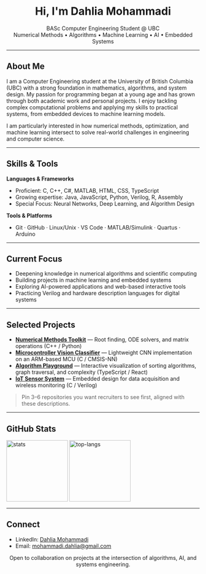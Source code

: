<h1 align="center">Hi, I'm Dahlia Mohammadi</h1>
<p align="center">
BASc Computer Engineering Student @ UBC <br/>
Numerical Methods • Algorithms • Machine Learning • AI • Embedded Systems
</p>

---

## About Me
I am a Computer Engineering student at the University of British Columbia (UBC) with a strong foundation in mathematics, algorithms, and system design. My passion for programming began at a young age and has grown through both academic work and personal projects. I enjoy tackling complex computational problems and applying my skills to practical systems, from embedded devices to machine learning models.  

I am particularly interested in how numerical methods, optimization, and machine learning intersect to solve real-world challenges in engineering and computer science.

---

## Skills & Tools

**Languages & Frameworks**  
- Proficient: C, C++, C#, MATLAB, HTML, CSS, TypeScript  
- Growing expertise: Java, JavaScript, Python, Verilog, R, Assembly  
- Special Focus: Neural Networks, Deep Learning, and Algorithm Design  

**Tools & Platforms**  
- Git · GitHub · Linux/Unix · VS Code · MATLAB/Simulink · Quartus · Arduino  

---

## Current Focus
- Deepening knowledge in numerical algorithms and scientific computing  
- Building projects in machine learning and embedded systems  
- Exploring AI-powered applications and web-based interactive tools  
- Practicing Verilog and hardware description languages for digital systems  

---

## Selected Projects
- **[Numerical Methods Toolkit](#)** — Root finding, ODE solvers, and matrix operations (C++ / Python)  
- **[Microcontroller Vision Classifier](#)** — Lightweight CNN implementation on an ARM-based MCU (C / CMSIS-NN)  
- **[Algorithm Playground](#)** — Interactive visualization of sorting algorithms, graph traversal, and complexity (TypeScript / React)  
- **[IoT Sensor System](#)** — Embedded design for data acquisition and wireless monitoring (C / Verilog)  

> Pin 3–6 repositories you want recruiters to see first, aligned with these descriptions.

---

## GitHub Stats
<p>
  <img src="https://github-readme-stats.vercel.app/api?username=dahlia1384&show_icons=true&rank_icon=github&hide_border=true" alt="stats" height="160"/>
  <img src="https://github-readme-stats.vercel.app/api/top-langs/?username=dahlia1384&layout=compact&hide_border=true" alt="top-langs" height="160"/>
</p>

---

## Connect
- LinkedIn: [Dahlia Mohammadi](https://www.linkedin.com/in/dahlia-mohammadi-5380762a9/)  
- Email: mohammadi.dahlia@gmail.com  

<p align="center">Open to collaboration on projects at the intersection of algorithms, AI, and systems engineering.</p>

